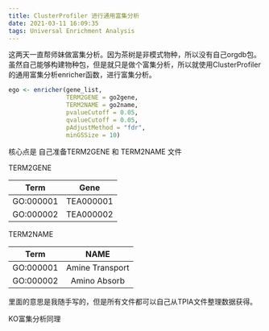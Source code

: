 ```yaml
---
title: ClusterProfiler 进行通用富集分析
date: 2021-03-11 16:09:35
tags: Universal Enrichment Analysis
---
```


  这两天一直帮师妹做富集分析。因为茶树是非模式物种，所以没有自己orgdb包。虽然自己能够构建物种包，但是就只是做个富集分析，所以就使用ClusterProfiler的通用富集分析enricher函数，进行富集分析。

```R
ego <- enricher(gene_list, 
                TERM2GENE = go2gene, 
                TERM2NAME = go2name, 
                pvalueCutoff = 0.05, 
                qvalueCutoff = 0.05,
                pAdjustMethod = "fdr",
                minGSSize = 10)
```



核心点是 自己准备TERM2GENE 和   TERM2NAME 文件

TERM2GENE

|   Term    |   Gene    |
| :-------: | :-------: |
| GO:000001 | TEA000001 |
| GO:000002 | TEA000002 |

TERM2NAME

|   Term    |      NAME       |
| :-------: | :-------------: |
| GO:000001 | Amine Transport |
| GO:000002 |  Amino Absorb   |

里面的意思是我随手写的，但是所有文件都可以自己从TPIA文件整理数据获得。

KO富集分析同理

